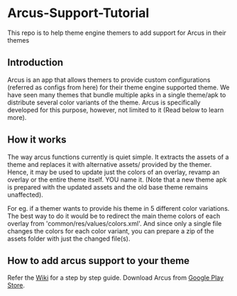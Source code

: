 # Arcus-Support-Tutorial
This repo is to help theme engine themers to add support for Arcus in their themes

Introduction
------------

Arcus is an app that allows themers to provide custom configurations (referred as configs from here) for their theme engine supported theme. We have seen many themes that bundle multiple apks in a single theme/apk to distribute several color variants of the theme. Arcus is specifically developed for this purpose, however, not limited to it (Read below to learn more).

How it works
---------------

The way arcus functions currently is quiet simple. It extracts the assets of a theme and replaces it with alternative assets/ provided by the themer. Hence, it may be used to update just the colors of an overlay, revamp an overlay or the entire theme itself. YOU name it. (Note that a new theme apk is prepared with the updated assets and the old base theme remains unaffected).

For eg. if a themer wants to provide his theme in 5 different color variations. The best way to do it would be to redirect the main theme colors of each overlay from 'common/res/values/colors.xml'. And since only a single file changes the colors for each color variant, you can prepare a zip of the assets folder with just the changed file(s). 

How to add arcus support to your theme
---------------
Refer the [Wiki](https://github.com/dchris87/Arcus-Support-Tutorial/wiki) for a step by step guide.
Download Arcus from [Google Play Store](https://play.google.com/store/apps/details?id=pixkart.arcus).